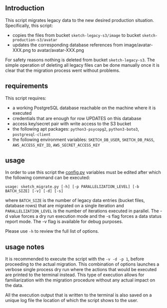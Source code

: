## Introduction
This script migrates legacy data to the new desired production situation. Specifically, this script:
* copies the files from bucket ```sketch-legacy-s3/image``` to bucket ```sketch-production-s3/avatar```
* updates the corresponding database references from image/avatar-XXX.png to avatar/avatar-XXX.png

For safety reasons nothing is deleted from bucket ```sketch-legacy-s3```. The simple operation of deleting all legacy files can be done manually once it is clear that the migration process went without problems.

## requirements
This script requires:
* a working PostgreSQL database reachable on the machine where it is executed
* credentials that are enough for row UPDATES on this database
* access key/secret pair with write access to the S3 bucket
* the following apt packages: ```python3-psycopg2```, ```python3-boto3```, ```postgresql-client```
* the following environment variables: ```SKETCH_DB_USER```, ```SKETCH_DB_PASS```, ```AWS_ACCESS_KEY_ID```, ```AWS_SECRET_ACCESS_KEY```
  
## usage

In order to use this script the [config.py](lib/config.py) variables must be edited after which the following command can be executed:
```
usage: sketch_migrate.py [-h] [-p PARALLELIZATION_LEVEL] [-b BATCH_SIZE] [-v] [-d] [-s]
```

where ```BATCH_SIZE``` is the number of legacy data entries (bucket files, database rows) that are migrated on a single iteration and ```PARALLELIZATION_LEVEL``` is the number of iterations executed in parallel. The -d value forces a dry run execution mode and the -s flag forces a data status report mode. The -v flag is available for debug purposes.

Please use ```-h``` to review the full list of options.

## usage notes

It is recommended to execute the script with the ```-v -d -p 1```, before proceeding to the actual migration. This combination of options launches a verbose single process dry run where the actions that would be executed are printed to the terminal instead. This type of execution allows for familiarization with the migration procedure without any actual impact on the data.

All the execution output that is written to the terminal is also saved on a unique log file the location of which the script shows to the user.

